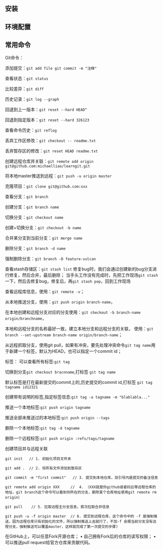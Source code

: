 ## 安装
## 环境配置

## 常用命令
Git命令：

添加提交：`git add file git commit -m "注释"`  

查看状态：`git status`

比较差异：`git diff`

历史记录：`git log --graph`

回退到上一版本：`git reset --hard HEAD^`

回退到指定版本：`git reset --hard 326123`

查看命令历史：`git reflog`

丢弃工作区修改：`git checkout -- readme.txt`

丢弃暂存区的修改：`git reset HEAD readme.txt`

创建远程仓库并关联：`git remote add origin git@github.com:michaelliao/learngit.git`  

将本地master推送到远程：`git push -u origin master`

克隆项目：`git clone git@github.com:xxx`



查看分⽀：`git branch`

创建分⽀：`git branch name`

切换分⽀：`git checkout name`

创建+切换分⽀：`git checkout -b name`

合并某分⽀到当前分⽀：`git merge name`

删除分⽀：`git branch -d name`

强制删除分支：`git branch -D feature-vulcan`

查看stash存储区：`git stash list`
修复bug时，我们会通过创建新的bug分⽀进⾏修复，然后合并，最后删除；
当⼿头⼯作没有完成时，先把⼯作现场`git stash`⼀下，然后去修复bug，修复后，再`git stash pop`，回到⼯作现场

查看远程库信息，使⽤：`git remote -v`；

从本地推送分⽀，使⽤：`git push origin branch-name`，


在本地创建和远程分⽀对应的分⽀使⽤：`git checkout -b branch-name origin/branchname`，  

本地和远程分⽀的名称最好一致，建⽴本地分⽀和远程分⽀的关联，  使⽤：`git branch --set-upstream branch-name origin/branch-name`；

从远程抓取分⽀，使⽤git pull，如果有冲突，要先处理冲突命令`git tag name`⽤于新建⼀个标签，默认为HEAD，也可以指定⼀个commit id；

标签：
可以查看所有标签:`git tag`

切换到分支`git checkout bracnname`,打标签 `git tag name`

默认标签是打在最新提交的commit上的,历史提交的commit id,打标签 `git tag tagname id12321`

创建带有说明的标签,指定标签信息:`git tag -a tagname -m "blablabla..."`

推送⼀个本地标签:`git push origin tagname`

推送全部未推送过的本地标签:`git push origin --tags`

删除⼀个本地标签:`git tag -d tagname`

删除⼀个远程标签:`git push origin :refs/tags/tagname`

创建项目并与远程关联
```
git init   // 1. 初始化项目文件夹
 
git add .  // 2. 将所有文件添加到暂存区
 
git commit -m "first commit"   // 3. 提交到本地仓库，双引号内是提交的备注信息
 
git remote add origin XXX     //  4. （XXX就是你github或者码云等远程仓库的地址，git branch这个命令可以看到你所在的分支，删除某个仓库地址使用git remote rm origin）
 
git pull    // 5. 拉取远程主分支信息，首次拉取合并信息
 
git push -u -f origin master  // 6. 提交到远程仓库，这个命令中的 -f 是强制推送，因为远程仓库只有初始化的文件，所以强制推送上去就行了，不加-f 会报当前分支没有远程分支，强制推送可以覆盖master，这样就完成了第一次提交的步骤)
```

在GitHub上，可以任意Fork开源仓库；
• ⾃⼰拥有Fork后的仓库的读写权限；
• 可以推送pull request给官⽅仓库来贡献代码。
